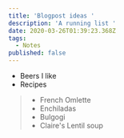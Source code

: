 ```yaml
---
title: 'Blogpost ideas '
description: 'A running list '
date: 2020-03-26T01:39:23.368Z
tags:
  - Notes
published: false
---
```


- Beers I like
- Recipes 
>- French Omlette
>- Enchiladas
>- Bulgogi
>- Claire's Lentil soup

 